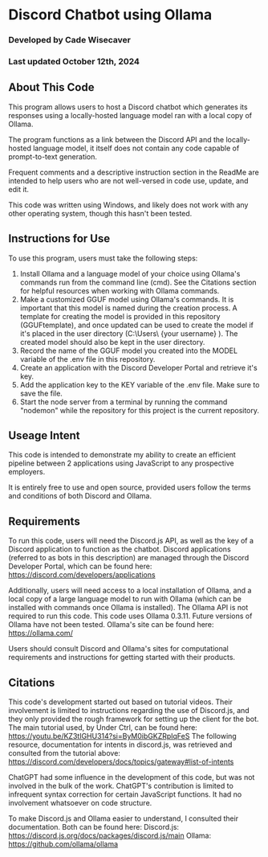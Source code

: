 # Discord Chatbot using Ollama
### Developed by Cade Wisecaver
### Last updated October 12th, 2024


## About This Code

This program allows users to host a Discord chatbot which generates its responses using a locally-hosted language model ran with a local copy of Ollama.

The program functions as a link between the Discord API and the locally-hosted language model, it itself does not contain any code capable of prompt-to-text generation.

Frequent comments and a descriptive instruction section in the ReadMe are intended to help users who are not well-versed in code use, update, and edit it.

This code was written using Windows, and likely does not work with any other operating system, though this hasn't been tested.


## Instructions for Use

To use this program, users must take the following steps:

1. Install Ollama and a language model of your choice using Ollama's commands run from the command line (cmd). See the Citations section for helpful resources when working with Ollama commands.
2. Make a customized GGUF model using Ollama's commands. It is important that this model is named during the creation process. A template for creating the model is provided in this repository (GGUFtemplate), and once updated can be used to create the model if it's placed in the user directory (C:\Users\ {your username} ). The created model should also be kept in the user directory.
3. Record the name of the GGUF model you created into the MODEL variable of the .env file in this repository.
4. Create an application with the Discord Developer Portal and retrieve it's key.
5. Add the application key to the KEY variable of the .env file. Make sure to save the file.
6. Start the node server from a terminal by running the command "nodemon" while the repository for this project is the current repository.


## Useage Intent

This code is intended to demonstrate my ability to create an efficient pipeline between 2 applications using JavaScript to any prospective employers.

It is entirely free to use and open source, provided users follow the terms and conditions of both Discord and Ollama.


## Requirements

To run this code, users will need the Discord.js API, as well as the key of a Discord application to function as the chatbot.
Discord applications (referred to as bots in this description) are managed through the Discord Developer Portal, which can be found here: https://discord.com/developers/applications

Additionally, users will need access to a local installation of Ollama, and a local copy of a large language model to run with Ollama (which can be installed with commands once Ollama is installed). The Ollama API is not required to run this code.
This code uses Ollama 0.3.11. Future versions of Ollama have not been tested.
Ollama's site can be found here: https://ollama.com/

Users should consult Discord and Ollama's sites for computational requirements and instructions for getting started with their products.


## Citations

This code's development started out based on tutorial videos. Their involvement is limited to instructions regarding the use of Discord.js, and they only provided the rough framework for setting up the client for the bot.
The main tutorial used, by Under Ctrl, can be found here: https://youtu.be/KZ3tIGHU314?si=ByM0ibGKZRpIqFeS
The following resource, documentation for intents in discord.js, was retrieved and consulted from the tutorial above: https://discord.com/developers/docs/topics/gateway#list-of-intents

ChatGPT had some influence in the development of this code, but was not involved in the bulk of the work. ChatGPT's contribution is limited to infrequent syntax correction for certain JavaScript functions. It had no involvement whatsoever on code structure.

To make Discord.js and Ollama easier to understand, I consulted their documentation. Both can be found here:
Discord.js: https://discord.js.org/docs/packages/discord.js/main
Ollama: https://github.com/ollama/ollama